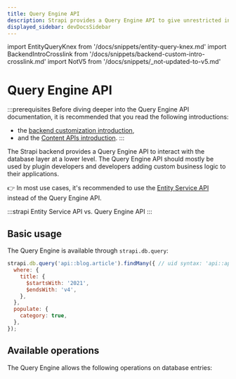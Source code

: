 ```yaml
---
title: Query Engine API
description: Strapi provides a Query Engine API to give unrestricted internal access to the database layer at a lower level.
displayed_sidebar: devDocsSidebar
---
```


import EntityQueryKnex from '/docs/snippets/entity-query-knex.md'
import BackendIntroCrosslink from '/docs/snippets/backend-custom-intro-crosslink.md'
import NotV5 from '/docs/snippets/_not-updated-to-v5.md'

# Query Engine API

<NotV5 />

:::prerequisites
Before diving deeper into the Query Engine API documentation, it is recommended that you read the following introductions:
- the [backend customization introduction](/dev-docs/backend-customization),
- and the [Content APIs introduction](/dev-docs/api/content-apis).
:::

The Strapi backend provides a Query Engine API to interact with the database layer at a lower level. The Query Engine API should mostly be used by plugin developers and developers adding custom business logic to their applications.

👉  In most use cases, it's recommended to use the [Entity Service API](/dev-docs/api/entity-service/) instead of the Query Engine API.

:::strapi Entity Service API vs. Query Engine API
<EntityQueryKnex components={props.components} />
:::

## Basic usage

The Query Engine is available through `strapi.db.query`:

```js
strapi.db.query('api::blog.article').findMany({ // uid syntax: 'api::api-name.content-type-name'
  where: {
    title: {
      $startsWith: '2021',
      $endsWith: 'v4',
    },
  },
  populate: {
    category: true,
  },
});
```

## Available operations

The Query Engine allows the following operations on database entries:

<CustomDocCardsWrapper>
<CustomDocCard emoji="" title="Single operations" description="Create, read, update, and delete single database entries with the Query Engine API." link="/dev-docs/api/query-engine/single-operations" />
<CustomDocCard emoji="" title="Bulk operations" description="Create, read, update, and delete multiple database entries with the Query Engine API." link="/dev-docs/api/query-engine/bulk-operations" />
<CustomDocCard emoji="" title="Filters" description="Get exactly what you need by filtering database entries with the Query Engine API." link="/dev-docs/api/query-engine/filtering" />
<CustomDocCard emoji="" title="Populate" description="Get additional data with your Query Engine API queries by populating relations." link="/dev-docs/api/query-engine/populating" />
<CustomDocCard emoji="" title="Order & Pagination" description="Sort and paginate the results of your Query Engine API queries." link="/dev-docs/api/query-engine/order-pagination" />
</CustomDocCardsWrapper>
